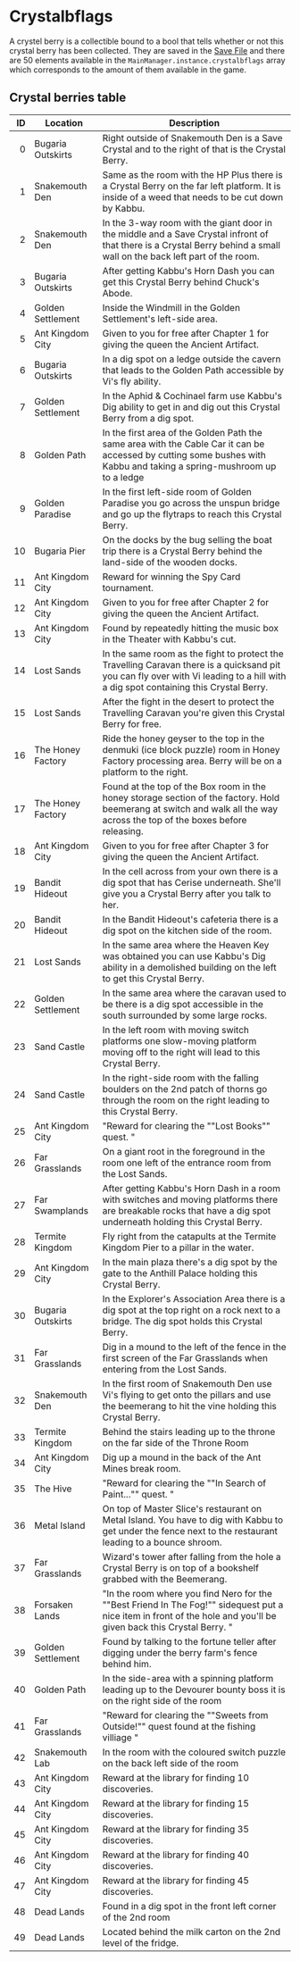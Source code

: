 # Crystalbflags

A crystel berry is a collectible bound to a bool that tells whether or not this crystal berry has been collected. They are saved in the [Save File](../External%20data%20format/Save%20File.md) and there are 50 elements available in the `MainManager.instance.crystalbflags` array which corresponds to the amount of them available in the game.

## Crystal berries table

|ID|Location|Description|
|--:|--------|-----------|
|0|Bugaria Outskirts|Right outside of Snakemouth Den is a Save Crystal and to the right of that is the Crystal Berry.|
|1|Snakemouth Den|Same as the room with the HP Plus there is a Crystal Berry on the far left platform. It is inside of a weed that needs to be cut down by Kabbu.|
|2|Snakemouth Den|In the 3-way room with the giant door in the middle and a Save Crystal infront of that there is a Crystal Berry behind a small wall on the back left part of the room.|
|3|Bugaria Outskirts|After getting Kabbu's Horn Dash you can get this Crystal Berry behind Chuck's Abode.|
|4|Golden Settlement|Inside the Windmill in the Golden Settlement's left-side area.|
|5|Ant Kingdom City|Given to you for free after Chapter 1 for giving the queen the Ancient Artifact.|
|6|Bugaria Outskirts|In a dig spot on a ledge outside the cavern that leads to the Golden Path accessible by Vi's fly ability.|
|7|Golden Settlement|In the Aphid & Cochinael farm use Kabbu's Dig ability to get in and dig out this Crystal Berry from a dig spot.|
|8|Golden Path|In the first area of the Golden Path the same area with the Cable Car it can be accessed by cutting some bushes with Kabbu and taking a spring-mushroom up to a ledge|
|9|Golden Paradise|In the first left-side room of Golden Paradise you go across the unspun bridge and go up the flytraps to reach this Crystal Berry.|
|10|Bugaria Pier|On the docks by the bug selling the boat trip there is a Crystal Berry behind the land-side of the wooden docks.|
|11|Ant Kingdom City|Reward for winning the Spy Card tournament.|
|12|Ant Kingdom City|Given to you for free after Chapter 2 for giving the queen the Ancient Artifact.|
|13|Ant Kingdom City|Found by repeatedly hitting the music box in the Theater with Kabbu's cut.|
|14|Lost Sands|In the same room as the fight to protect the Travelling Caravan there is a quicksand pit you can fly over with Vi leading to a hill with a dig spot containing this Crystal Berry.|
|15|Lost Sands|After the fight in the desert to protect the Travelling Caravan you're given this Crystal Berry for free.|
|16|The Honey Factory|Ride the honey geyser to the top in the denmuki (ice block puzzle) room in Honey Factory processing area.  Berry will be on a platform to the right.|
|17|The Honey Factory|Found at the top of the Box room in the honey storage section of the factory. Hold beemerang at switch and walk all the way across the top of the boxes before releasing.|
|18|Ant Kingdom City|Given to you for free after Chapter 3 for giving the queen the Ancient Artifact.|
|19|Bandit Hideout|In the cell across from your own there is a dig spot that has Cerise underneath. She'll give you a Crystal Berry after you talk to her.|
|20|Bandit Hideout|In the Bandit Hideout's cafeteria there is a dig spot on the kitchen side of the room.|
|21|Lost Sands|In the same area where the Heaven Key was obtained you can use Kabbu's Dig ability in a demolished building on the left to get this Crystal Berry.|
|22|Golden Settlement|In the same area where the caravan used to be there is a dig spot accessible in the south surrounded by some large rocks.|
|23|Sand Castle|In the left room with moving switch platforms one slow-moving platform moving off to the right will lead to this Crystal Berry.|
|24|Sand Castle|In the right-side room with the falling boulders on the 2nd patch of thorns go through the room on the right leading to this Crystal Berry.|
|25|Ant Kingdom City|"Reward for clearing the ""Lost Books"" quest.   "|
|26|Far Grasslands|On a giant root in the foreground in the room one left of the entrance room from the Lost Sands.|
|27|Far Swamplands|After getting Kabbu's Horn Dash in a room with switches and moving platforms there are breakable rocks that have a dig spot underneath holding this Crystal Berry.|
|28|Termite Kingdom|Fly right from the catapults at the Termite Kingdom Pier to a pillar in the water.|
|29|Ant Kingdom City|In the main plaza there's a dig spot by the gate to the Anthill Palace holding this Crystal Berry.|
|30|Bugaria Outskirts|In the Explorer's Association Area there is a dig spot at the top right on a rock next to a bridge. The dig spot holds this Crystal Berry.|
|31|Far Grasslands|Dig in a mound to the left of the fence in the first screen of the Far Grasslands when entering from the Lost Sands.|
|32|Snakemouth Den|In the first room of Snakemouth Den use Vi's flying to get onto the pillars and use the beemerang to hit the vine holding this Crystal Berry.|
|33|Termite Kingdom|Behind the stairs leading up to the throne on the far side of the Throne Room|
|34|Ant Kingdom City|Dig up a mound in the back of the Ant Mines break room.|
|35|The Hive|"Reward for clearing the ""In Search of Paint..."" quest.   "|
|36|Metal Island|On top of Master Slice's restaurant on Metal Island. You have to dig with Kabbu to get under the fence next to the restaurant leading to a bounce shroom.|
|37|Far Grasslands|Wizard's tower after falling from the hole a Crystal Berry is on top of a bookshelf grabbed with the Beemerang.|
|38|Forsaken Lands|"In the room where you find Nero for the ""Best Friend In The Fog!"" sidequest put a nice item in front of the hole and you'll be given back this Crystal Berry. "|
|39|Golden Settlement|Found by talking to the fortune teller after digging under the berry farm's fence behind him.|
|40|Golden Path|In the side-area with a spinning platform leading up to the Devourer bounty boss it is on the right side of the room|
|41|Far Grasslands|"Reward for clearing the ""Sweets from Outside!"" quest found at the fishing villiage  "|
|42|Snakemouth Lab|In the room with the coloured switch puzzle on the back left side of the room|
|43|Ant Kingdom City|Reward at the library for finding 10 discoveries.|
|44|Ant Kingdom City|Reward at the library for finding 15 discoveries.|
|45|Ant Kingdom City|Reward at the library for finding 35 discoveries.|
|46|Ant Kingdom City|Reward at the library for finding 40 discoveries.|
|47|Ant Kingdom City|Reward at the library for finding 45 discoveries.|
|48|Dead Lands|Found in a dig spot in the front left corner of the 2nd room|
|49|Dead Lands|Located behind the milk carton on the 2nd level of the fridge.|
